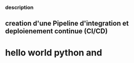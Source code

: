 ### description
## creation d'une Pipeline d'integration et deploienement continue (CI/CD)
# hello world python and 
